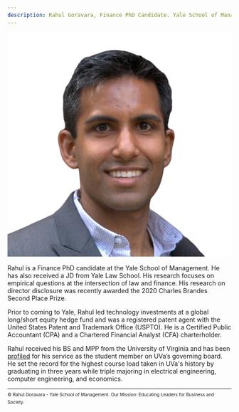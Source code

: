 ```yaml
---
description: Rahul Goravara, Finance PhD Candidate. Yale School of Management & Yale Law School.
---
```

![Rahul Goravara, PhD Candidate, Yale School of Management](./assets/Goravara.jpg)

Rahul is a Finance PhD candidate at the Yale School of Management. He has also received a JD from Yale Law School. His research focuses on empirical questions at the intersection of law and finance. His research on director disclosure was recently awarded the 2020 Charles Brandes Second Place Prize.

Prior to coming to Yale, Rahul led technology investments at a global long/short equity hedge fund and was a registered patent agent with the United States Patent and Trademark Office (USPTO). He is a Certified Public Accountant (CPA) and a Chartered Financial Analyst (CFA) charterholder.

Rahul received his BS and MPP from the University of Virginia and has been <a href="https://news.virginia.edu/content/budding-polymath-rahul-gorawara-masters-business-engineering-and-public-policy">profiled</a> for his service as the student member on UVa’s governing board. He set the record for the highest course load taken in UVa's history by graduating in three years while triple majoring in electrical engineering, computer engineering, and economics.

<hr style="margin-bottom: 2px;" />
<font size="-2">&copy; Rahul Goravara - Yale School of Management. Our Mission: Educating Leaders for Business and Society.</font>
